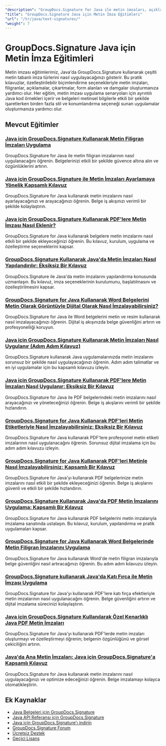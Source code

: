 ```yaml
---
"description": "GroupDocs.Signature for Java ile metin imzaları, açıklamalar, filigranlar ve metin tabanlı belge işaretlemelerini uygulamaya yönelik adım adım eğitimler."
"title": "GroupDocs.Signature Java için Metin İmza Eğitimleri"
"url": "/tr/java/text-signatures/"
"weight": 7
---
```


# GroupDocs.Signature Java için Metin İmza Eğitimleri

Metin imzası eğitimlerimiz, Java'da GroupDocs.Signature kullanarak çeşitli metin tabanlı imza türlerini nasıl uygulayacağınızı gösterir. Bu pratik kılavuzlar, özelleştirilebilir biçimlendirme seçenekleriyle metin imzaları, filigranlar, açıklamalar, çıkartmalar, form alanları ve damgalar oluşturmanıza yardımcı olur. Her eğitim, metin imzası uygulama senaryoları için ayrıntılı Java kod örnekleri içerir ve belgeleri metinsel bilgilerle etkili bir şekilde işaretlerken birden fazla stil ve konumlandırma seçeneği sunan uygulamalar oluşturmanıza yardımcı olur.

## Mevcut Eğitimler

### [Java için GroupDocs.Signature Kullanarak Metin Filigran İmzaları Uygulama](./apply-text-watermark-signature-groupdocs-java/)
GroupDocs.Signature for Java ile metin filigran imzalarının nasıl uygulanacağını öğrenin. Belgelerinizi etkili bir şekilde güvence altına alın ve özgünlüklerini artırın.

### [Java için GroupDocs.Signature ile Metin İmzaları Ayarlamaya Yönelik Kapsamlı Kılavuz](./guide-setting-up-text-signatures-groupdocs-signature-java/)
GroupDocs.Signature for Java kullanarak metin imzalarını nasıl ayarlayacağınızı ve arayacağınızı öğrenin. Belge iş akışınızı verimli bir şekilde kolaylaştırın.

### [Java için GroupDocs.Signature Kullanarak PDF'lere Metin İmzası Nasıl Eklenir?](./groupdocs-signature-java-add-text-signature/)
GroupDocs.Signature for Java kullanarak belgelere metin imzalarını nasıl etkili bir şekilde ekleyeceğinizi öğrenin. Bu kılavuz, kurulum, uygulama ve özelleştirme seçeneklerini kapsar.

### [GroupDocs.Signature Kullanarak Java'da Metin İmzaları Nasıl Yapılandırılır: Eksiksiz Bir Kılavuz](./configure-text-signatures-java-groupdocs-signature/)
GroupDocs.Signature ile Java'da metin imzalarını yapılandırma konusunda uzmanlaşın. Bu kılavuz, imza seçeneklerinin kurulumunu, başlatılmasını ve özelleştirilmesini kapsar.

### [GroupDocs.Signature for Java Kullanarak Word Belgelerini Metin Olarak Görüntüyle Dijital Olarak Nasıl İmzalayabilirsiniz?](./sign-word-docs-text-image-groupdocs-java/)
GroupDocs.Signature for Java ile Word belgelerini metin ve resim kullanarak nasıl imzalayacağınızı öğrenin. Dijital iş akışınızda belge güvenliğini artırın ve profesyonelliği koruyun.

### [Java için GroupDocs.Signature Kullanarak Metin İmzaları Nasıl Uygulanır (Adım Adım Kılavuz)](./implement-text-signatures-groupdocs-java/)
GroupDocs.Signature kullanarak Java uygulamalarınızda metin imzalarını sorunsuz bir şekilde nasıl uygulayacağınızı öğrenin. Adım adım talimatlar ve en iyi uygulamalar için bu kapsamlı kılavuzu izleyin.

### [Java için GroupDocs.Signature Kullanarak PDF'lere Metin İmzaları Nasıl Uygulanır: Eksiksiz Bir Kılavuz](./groupdocs-signature-java-text-signatures-pdf/)
GroupDocs.Signature for Java ile PDF belgelerindeki metin imzalarını nasıl arayacağınızı ve yöneteceğinizi öğrenin. Belge iş akışlarını verimli bir şekilde hızlandırın.

### [GroupDocs.Signature for Java Kullanarak PDF'leri Metin Etiketleriyle Nasıl İmzalayabilirsiniz: Eksiksiz Bir Kılavuz](./groupdocs-signature-java-pdf-text-sticker/)
GroupDocs.Signature for Java kullanarak PDF'lere profesyonel metin etiketi imzalarının nasıl uygulanacağını öğrenin. Sorunsuz dijital imzalama için bu adım adım kılavuzu izleyin.

### [GroupDocs.Signature for Java Kullanarak PDF'leri Metinle Nasıl İmzalayabilirsiniz: Kapsamlı Bir Kılavuz](./sign-pdf-text-groupdocs-signature-java/)
GroupDocs.Signature for Java'yı kullanarak PDF belgelerinize metin imzalarını nasıl etkili bir şekilde ekleyeceğinizi öğrenin. Belge iş akışlarını güvenli ve etkili bir şekilde hızlandırın.

### [GroupDocs.Signature Kullanarak Java'da PDF Metin İmzalarını Uygulama: Kapsamlı Bir Kılavuz](./pdf-text-signatures-java-groupdocs-signature/)
GroupDocs.Signature for Java kullanarak PDF belgelerini metin imzalarıyla imzalama sanatında ustalaşın. Bu kılavuz, kurulum, yapılandırma ve pratik uygulamaları kapsar.

### [GroupDocs.Signature for Java Kullanarak Word Belgelerinde Metin Filigran İmzalarını Uygulama](./implement-text-watermark-signature-word-documents-groupdocs-java/)
GroupDocs.Signature for Java kullanarak Word'de metin filigran imzalarıyla belge güvenliğini nasıl artıracağınızı öğrenin. Bu adım adım kılavuzu izleyin.

### [GroupDocs.Signature kullanarak Java'da Katı Fırça ile Metin İmzası Uygulama](./groupdocs-signature-java-text-solid-brush/)
GroupDocs.Signature for Java'yı kullanarak PDF'lere katı fırça efektleriyle metin imzalarının nasıl uygulanacağını öğrenin. Belge güvenliğini artırın ve dijital imzalama sürecinizi kolaylaştırın.

### [Java için GroupDocs.Signature Kullanılarak Özel Kenarlıklı Java PDF Metin İmzaları](./java-pdf-text-signatures-groupdocs-custom-borders/)
GroupDocs.Signature for Java'yı kullanarak PDF'lerde metin imzaları oluşturmayı ve özelleştirmeyi öğrenin; belgenin özgünlüğünü ve görsel çekiciliğini artırın.

### [Java'da Ana Metin İmzaları: Java için GroupDocs.Signature'a Kapsamlı Kılavuz](./groupdocs-signature-java-text-signatures-guide/)
GroupDocs.Signature for Java kullanarak metin imzalarını nasıl uygulayacağınızı ve optimize edeceğinizi öğrenin. Belge imzalamayı kolayca otomatikleştirin.

## Ek Kaynaklar

- [Java Belgeleri için GroupDocs.Signature](https://docs.groupdocs.com/signature/java/)
- [Java API Referansı için GroupDocs.Signature](https://reference.groupdocs.com/signature/java/)
- [Java için GroupDocs.Signature'ı indirin](https://releases.groupdocs.com/signature/java/)
- [GroupDocs.Signature Forum](https://forum.groupdocs.com/c/signature)
- [Ücretsiz Destek](https://forum.groupdocs.com/)
- [Geçici Lisans](https://purchase.groupdocs.com/temporary-license/)
